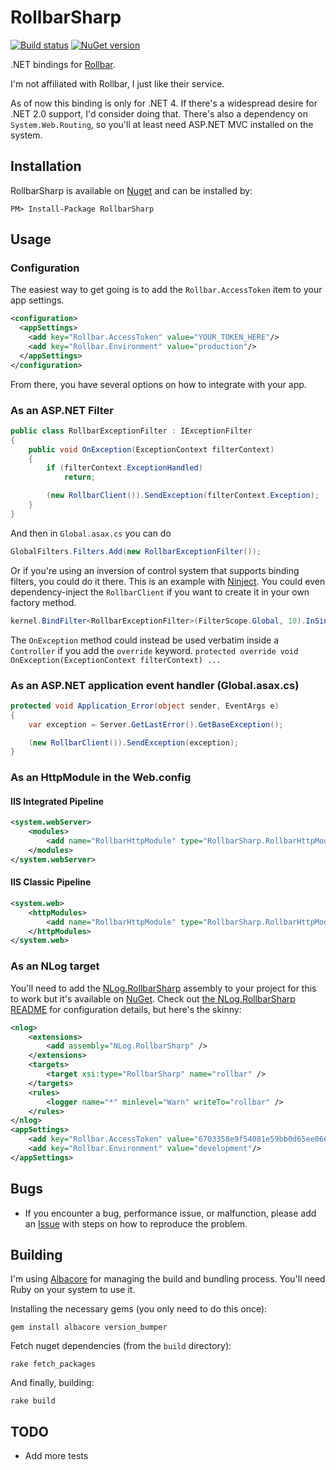 # RollbarSharp

[![Build status](https://ci.appveyor.com/api/projects/status/m8wevja31t9fh2i3?svg=true)](https://ci.appveyor.com/project/AlbertoMonteiro/rollbarsharp)
[![NuGet version](https://badge.fury.io/nu/Rollbarsharp.png)](http://badge.fury.io/nu/Rollbarsharp)


.NET bindings for [Rollbar](http://www.rollbar.com).

I'm not affiliated with Rollbar, I just like their service.

As of now this binding is only for .NET 4. If there's a widespread desire for .NET 2.0 support, I'd consider doing that. There's also a dependency on `System.Web.Routing`, so you'll at least need ASP.NET MVC installed on the system.

## Installation

RollbarSharp is available on [Nuget](https://nuget.org/packages/RollbarSharp/) and can be installed by:

```
PM> Install-Package RollbarSharp
```

## Usage

### Configuration

The easiest way to get going is to add the `Rollbar.AccessToken` item to your app settings.

```xml
<configuration>
  <appSettings>
    <add key="Rollbar.AccessToken" value="YOUR_TOKEN_HERE"/>
    <add key="Rollbar.Environment" value="production"/>
  </appSettings>
</configuration>
```

From there, you have several options on how to integrate with your app.

### As an ASP.NET Filter

```csharp
public class RollbarExceptionFilter : IExceptionFilter
{
    public void OnException(ExceptionContext filterContext)
    {
        if (filterContext.ExceptionHandled)
            return;

        (new RollbarClient()).SendException(filterContext.Exception);
    }
}
```

And then in `Global.asax.cs` you can do

```csharp
GlobalFilters.Filters.Add(new RollbarExceptionFilter());
```

Or if you're using an inversion of control system that supports binding filters, you could do it there. This is an example with [Ninject](http://www.ninject.org/). You could even dependency-inject the `RollbarClient` if you want to create it in your own factory method.

```csharp
kernel.BindFilter<RollbarExceptionFilter>(FilterScope.Global, 10).InSingletonScope();
```

The `OnException` method could instead be used verbatim inside a `Controller` if you add the `override` keyword. `protected override void OnException(ExceptionContext filterContext) ...`


### As an ASP.NET application event handler (Global.asax.cs)

```csharp
protected void Application_Error(object sender, EventArgs e)
{
    var exception = Server.GetLastError().GetBaseException();

    (new RollbarClient()).SendException(exception);
}
```


### As an HttpModule in the Web.config

#### IIS Integrated Pipeline

```xml
<system.webServer>
    <modules>
        <add name="RollbarHttpModule" type="RollbarSharp.RollbarHttpModule"/>
    </modules>
</system.webServer>
```

#### IIS Classic Pipeline

```xml
<system.web>
    <httpModules>
        <add name="RollbarHttpModule" type="RollbarSharp.RollbarHttpModule"/>
    </httpModules>
</system.web>
```

### As an NLog target

You'll need to add the [NLog.RollbarSharp](https://github.com/mroach/NLog.RollbarSharp) assembly to your project for this to work but it's available on [NuGet](https://www.nuget.org/packages/NLog.RollbarSharp/). Check out [the NLog.RollbarSharp README](https://github.com/mroach/NLog.RollbarSharp/blob/master/README.md) for configuration details, but here's the skinny:

```xml
<nlog>
    <extensions>
        <add assembly="NLog.RollbarSharp" />
    </extensions>
    <targets>
        <target xsi:type="RollbarSharp" name="rollbar" />
    </targets>
    <rules>
        <logger name="*" minlevel="Warn" writeTo="rollbar" />
    </rules>
</nlog>
<appSettings>
    <add key="Rollbar.AccessToken" value="6703358e9f54081e59bb0d65ee066363"/>
    <add key="Rollbar.Environment" value="development"/>
</appSettings>
```

## Bugs

* If you encounter a bug, performance issue, or malfunction, please add an [Issue](https://github.com/mroach/rollbarsharp/issues) with steps on how to reproduce the problem.


## Building

I'm using [Albacore](http://albacorebuild.net/) for managing the build and bundling process. You'll need Ruby on your system to use it.

Installing the necessary gems (you only need to do this once):

```
gem install albacore version_bumper
```

Fetch nuget dependencies (from the `build` directory):

```
rake fetch_packages
```

And finally, building:

```
rake build
```

## TODO

* Add more tests

